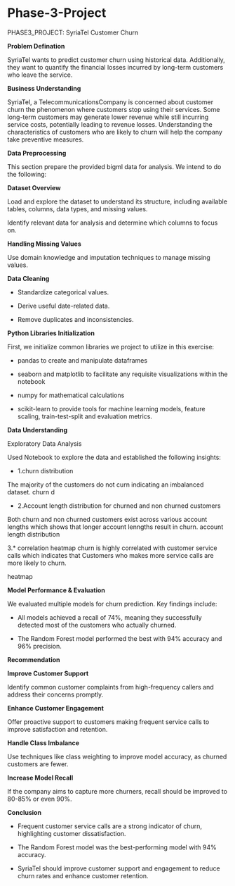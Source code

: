 # Phase-3-Project
PHASE3_PROJECT: SyriaTel Customer Churn

**Problem Defination**

SyriaTel wants to predict customer churn using historical data. Additionally, they want to quantify the financial losses incurred by long-term customers who leave the service.

**Business Understanding**

SyriaTel, a TelecommunicationsCompany is concerned about customer churn the phenomenon where customers stop using their services. Some long-term customers may generate lower revenue while still incurring service costs, potentially leading to revenue losses. Understanding the characteristics of customers who are likely to churn will help the company take preventive measures.

**Data Preprocessing**

This section prepare the provided bigml data for analysis. We intend to do the following:

**Dataset Overview**

Load and explore the dataset to understand its structure, including available tables, columns, data types, and missing values.

Identify relevant data for analysis and determine which columns to focus on.

**Handling Missing Values**

Use domain knowledge and imputation techniques to manage missing values.

**Data Cleaning**

* Standardize categorical values.

* Derive useful date-related data.

* Remove duplicates and inconsistencies.

**Python Libraries Initialization**

First, we initialize common libraries we project to utilize in this exercise:

* pandas to create and manipulate dataframes

* seaborn and matplotlib to facilitate any requisite visualizations within the notebook

* numpy for mathematical calculations

* scikit-learn to provide tools for machine learning models, feature scaling, train-test-split and evaluation metrics.

**Data Understanding**

Exploratory Data Analysis

Used Notebook to explore the data and established the following insights:

* 1.churn distribution

The majority of the customers do not curn indicating an imbalanced dataset. churn d

* 2.Account length distribution for churned and non churned customers

Both churn and non churned customers exist across various account lengths which shows that longer account lenngths result in churn. account length distribution

3.* correlation heatmap
churn is highly correlated with customer service calls which indicates that Customers who makes more service calls are more likely to churn.

heatmap

**Model Performance & Evaluation**

We evaluated multiple models for churn prediction. Key findings include:

* All models achieved a recall of 74%, meaning they successfully detected most of the customers who actually churned.

* The Random Forest model performed the best with 94% accuracy and 96% precision.

**Recommendation**

 **Improve Customer Support**
 
Identify common customer complaints from high-frequency callers and address their concerns promptly.

**Enhance Customer Engagement**

Offer proactive support to customers making frequent service calls to improve satisfaction and retention.

**Handle Class Imbalance**

Use techniques like class weighting to improve model accuracy, as churned customers are fewer.

**Increase Model Recall**

If the company aims to capture more churners, recall should be improved to 80-85% or even 90%.

**Conclusion**

* Frequent customer service calls are a strong indicator of churn, highlighting customer dissatisfaction.

* The Random Forest model was the best-performing model with 94% accuracy.

* SyriaTel should improve customer support and engagement to reduce churn rates and enhance customer retention.
